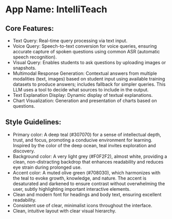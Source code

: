 # **App Name**: IntelliTeach

## Core Features:

- Text Query: Real-time query processing via text input.
- Voice Query: Speech-to-text conversion for voice queries, ensuring accurate capture of spoken questions using common ASR (automatic speech recognition).
- Visual Query: Enables students to ask questions by uploading images or snapshots.
- Multimodal Response Generation: Contextual answers from multiple modalities (text, images) based on student input using available training datasets to produce answers; includes fallback for simpler queries. This LLM uses a tool to decide what sources to include in the output.
- Text Explanation Display: Dynamic display of textual explanations.
- Chart Visualization: Generation and presentation of charts based on questions.

## Style Guidelines:

- Primary color: A deep teal (#307070) for a sense of intellectual depth, trust, and focus, promoting a conducive environment for learning. Inspired by the color of the deep ocean, teal invites exploration and discovery.
- Background color: A very light grey (#F0F2F2), almost white, providing a clean, non-distracting backdrop that enhances readability and reduces eye strain during prolonged use.
- Accent color: A muted olive green (#708030), which harmonizes with the teal to evoke growth, knowledge, and nature. The accent is desaturated and darkened to ensure contrast without overwhelming the user, subtly highlighting important interactive elements.
- Clean and modern font for headings and body text, ensuring excellent readability.
- Consistent use of clear, minimalist icons throughout the interface.
- Clean, intuitive layout with clear visual hierarchy.